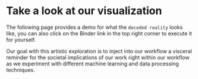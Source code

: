 Take a look at our visualization
================================

The following page provides a demo for what the `decoded reality` looks like, you can also click on the Binder link in the top right corner to execute it for yourself.

Our goal with this artistic exploration is to inject into our workflow a visceral reminder for the societal implications of our work right within our workflow as we experiment with different machine learning and data processing techniques.